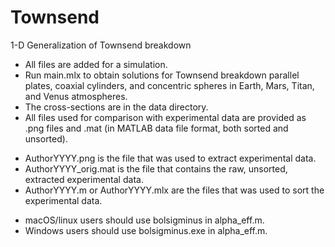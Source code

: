 # Townsend
 1-D Generalization of Townsend breakdown
* All files are added for a simulation.
* Run main.mlx to obtain solutions for Townsend breakdown parallel plates, coaxial cylinders, and concentric spheres in Earth, Mars, Titan, and Venus atmospheres.
* The cross-sections are in the data directory.
* All files used for comparison with experimental data are provided as .png files and .mat (in MATLAB data file format, both sorted and unsorted).
- AuthorYYYY.png is the file that was used to extract experimental data.
- AuthorYYYY_orig.mat is the file that contains the raw, unsorted, extracted experimental data.
- AuthorYYYY.m or AuthorYYYY.mlx are the files that was used to sort the experimental data.
* macOS/linux users should use bolsigminus in alpha_eff.m.
* Windows users should use bolsigminus.exe in alpha_eff.m.
